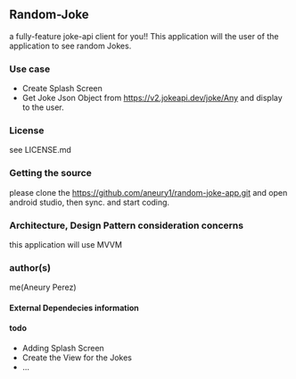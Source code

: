 ## Random-Joke

a fully-feature joke-api client for you!!
This application will the user of the application to see random Jokes.

### Use case

- Create Splash Screen
- Get Joke Json Object from https://v2.jokeapi.dev/joke/Any and display to the user.

### License
see LICENSE.md 

### Getting the source

please clone the https://github.com/aneury1/random-joke-app.git and open android studio, then sync. and start coding.

### Architecture, Design Pattern consideration concerns

this application will use MVVM

### author(s)

me(Aneury Perez)

#### External Dependecies information


#### todo

- Adding Splash Screen
- Create the View for the Jokes
- ...
